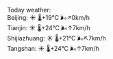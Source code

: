 Today weather:  
Beijing: ☀️ 🌡️+19°C 🌬️↗0km/h  
Tianjin: ☀️ 🌡️+24°C 🌬️↑7km/h  
Shijiazhuang: ☀️ 🌡️+21°C 🌬️↖7km/h  
Tangshan: ☀️ 🌡️+24°C 🌬️↑7km/h  
